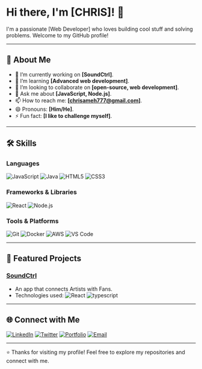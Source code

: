# Hi there, I'm [CHRIS]! 👋

I'm a passionate [Web Developer] who loves building cool stuff and solving problems. Welcome to my GitHub profile!

---

## 🚀 About Me

- 🔭 I’m currently working on **[SoundCtrl]**.
- 🌱 I’m learning **[Advanced web development]**.
- 👯 I’m looking to collaborate on **[open-source, web development]**.
- 💬 Ask me about **[JavaScript, Node.js]**.
- 📫 How to reach me: **[chrisameh777@gmail.com]**.
- 😄 Pronouns: **[Him/He]**.
- ⚡ Fun fact: **[I like to challenge myself]**.

---

## 🛠️ Skills

### Languages
![JavaScript](https://img.shields.io/badge/-JavaScript-F7DF1E?logo=javascript&logoColor=black)
![Java](https://img.shields.io/badge/-Java-007396?logo=java&logoColor=white)
![HTML5](https://img.shields.io/badge/-HTML5-E34F26?logo=html5&logoColor=white)
![CSS3](https://img.shields.io/badge/-CSS3-1572B6?logo=css3&logoColor=white)

### Frameworks & Libraries
![React](https://img.shields.io/badge/-React-61DAFB?logo=react&logoColor=black)
![Node.js](https://img.shields.io/badge/-Node.js-339933?logo=node.js&logoColor=white)

### Tools & Platforms
![Git](https://img.shields.io/badge/-Git-F05032?logo=git&logoColor=white)
![Docker](https://img.shields.io/badge/-Docker-2496ED?logo=docker&logoColor=white)
![AWS](https://img.shields.io/badge/-AWS-232F3E?logo=amazon-aws&logoColor=white)
![VS Code](https://img.shields.io/badge/-VS%20Code-007ACC?logo=visual-studio-code&logoColor=white)

---

## 📂 Featured Projects

### [SoundCtrl](https://github.com/CHRIS-GIT7/SoundCtrl)
- An app that connects Artists with Fans.
- Technologies used: ![React](https://img.shields.io/badge/-React-Color) ![typescript](https://img.shields.io/badge/-typescript-Color)

---


## 🌐 Connect with Me

[![LinkedIn](https://img.shields.io/badge/LinkedIn-0077B5?logo=linkedin&logoColor=white)](https://linkedin.com/in/yourprofile)
[![Twitter](https://img.shields.io/badge/Twitter-1DA1F2?logo=twitter&logoColor=white)](https://twitter.com/yourhandle)
[![Portfolio](https://img.shields.io/badge/Portfolio-FF5722?logo=google-chrome&logoColor=white)](https://yourportfolio.com)
[![Email](https://img.shields.io/badge/Email-D14836?logo=gmail&logoColor=white)](mailto:youremail@example.com)


---

⭐️ Thanks for visiting my profile! Feel free to explore my repositories and connect with me.
